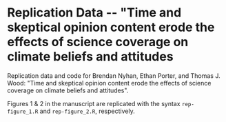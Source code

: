 # Replication Data -- "Time and skeptical opinion content erode the effects of science coverage on climate beliefs and attitudes

Replication data and code for Brendan Nyhan, Ethan Porter, and Thomas J. Wood: "Time and skeptical opinion content erode the effects of science coverage on climate beliefs and attitudes".

Figures 1 & 2 in the manuscript are replicated with the syntax ``rep-figure_1.R`` and ``rep-figure_2.R``, respectively. 
